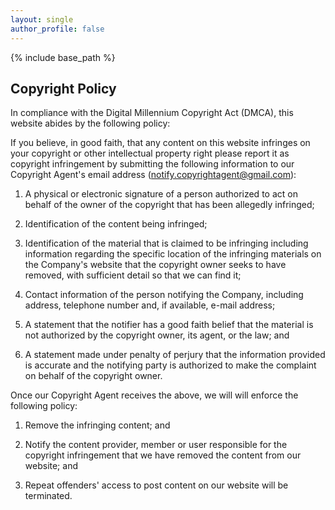 ```yaml
---
layout: single
author_profile: false
---
```


{% include base_path %}

## Copyright Policy

In compliance with the Digital Millennium Copyright Act (DMCA), this website abides by the following policy:

If you believe, in good faith, that any content on this website infringes on your copyright or other intellectual property right please report it as copyright infringement by submitting the following information to our Copyright Agent's email address (notify.copyrightagent@gmail.com):

1. A physical or electronic signature of a person authorized to act on behalf of the owner of the copyright that has been allegedly infringed;

2. Identification of the content being infringed;

3. Identification of the material that is claimed to be infringing including information regarding the specific location of the infringing materials on the Company's website that the copyright owner seeks to have removed, with sufficient detail so that we can find it;

4. Contact information of the person notifying the Company, including address, telephone number and, if available, e-mail address;

5. A statement that the notifier has a good faith belief that the material is not authorized by the copyright owner, its agent, or the law; and

6. A statement made under penalty of perjury that the information provided is accurate and the notifying party is authorized to make the complaint on behalf of the copyright owner.

Once our Copyright Agent receives the above, we will will enforce the following policy:

1. Remove the infringing content; and

2. Notify the content provider, member or user responsible for the copyright infringement that we have removed the content from our website; and

3. Repeat offenders' access to post content on our website will be terminated.




